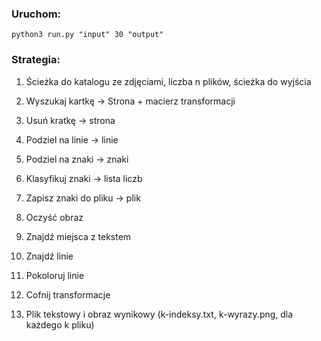 ### Uruchom:
```
python3 run.py "input" 30 "output"
```

### Strategia:

1. Ścieżka do katalogu ze zdjęciami, liczba n plików, ścieżka do wyjścia
2. Wyszukaj kartkę -> Strona + macierz transformacji

3. Usuń kratkę -> strona
4. Podziel na linie -> linie
5. Podziel na znaki -> znaki
6. Klasyfikuj znaki -> lista liczb
7. Zapisz znaki do pliku -> plik   


3. Oczyść obraz
4. Znajdź miejsca z tekstem
5. Znajdź linie
6. Pokoloruj linie
7. Cofnij transformacje

8. Plik tekstowy i obraz wynikowy (k-indeksy.txt, k-wyrazy.png, dla każdego k pliku)
